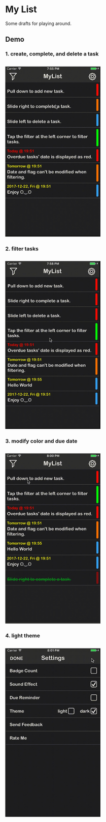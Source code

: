 # My List
Some drafts for playing around. 
## Demo

### 1.  create, complete, and delete a task
## <img src="/GIFs/1-add-task.gif" width="300">
### 2. filter tasks
## <img src="/GIFs/2-delete-complete.gif" width="300">
### 3. modify color and due date
## <img src="/GIFs/3-filter.gif" width="300">
### 4. light theme
## <img src="/GIFs/4-theme.gif" width="300">



